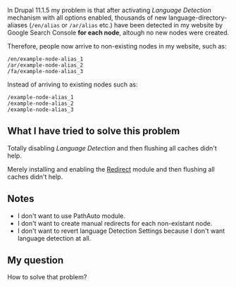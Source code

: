 In Drupal 11.1.5 my problem is that after activating *Language Detection* mechanism with all options enabled, thousands of new language-directory-aliases (`/en/alias` or `/ar/alias` etc.) have been detected in my website by Google Search Console **for each node**, altough no new nodes were created. 

Therefore, people now arrive to non-existing nodes in my website, such as:

```
/en/example-node-alias_1
/ar/example-node-alias_2
/fa/example-node-alias_3
```

Instead of arriving to existing nodes such as:

```
/example-node-alias_1
/example-node-alias_2
/example-node-alias_3
```

## What I have tried to solve this problem

Totally disabling *Language Detection* and then flushing all caches didn't help.

Merely installing and enabling the [Redirect](https://www.drupal.org/project/redirect) module and then flushing all caches didn't help.

## Notes

* I don't want to use PathAuto module.
* I don't want to create manual redirects for each non-existant node.
* I don't want to revert language Detection Settings because I don't want language detection at all.

## My question

How to solve that problem?
